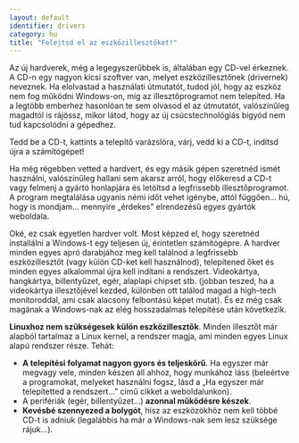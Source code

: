 ```yaml
---
layout: default
identifier: drivers
category: hu
title: "Felejtsd el az eszközillesztőket!"
---
```


Az új hardverek, még a legegyszerűbbek is, általában egy CD-vel érkeznek. A CD-n egy nagyon kicsi szoftver van, melyet eszközillesztőnek (drivernek) neveznek. Ha elolvastad a használati útmutatót, tudod jól, hogy az eszköz nem fog működni Windows-on, míg az illesztőprogramot nem telepíted. Ha a legtöbb emberhez hasonlóan te sem olvasod el az útmutatót, valószínűleg magadtól is rájössz, mikor látod, hogy az új csúcstechnológiás bigyód nem tud kapcsolódni a gépedhez.

Tedd be a CD-t, kattints a telepítő varázslóra, várj, vedd ki a CD-t, indítsd újra a számítógépet!

Ha még régebben vetted a hardvert, és egy másik gépen szeretnéd ismét használni, valószínűleg hallani sem akarsz arról, hogy előkeresd a CD-t vagy felmenj a gyártó honlapjára és letöltsd a legfrissebb illesztőprogramot. A program megtalálása ugyanis némi időt vehet igénybe, attól függően... hú, hogy is mondjam... mennyire „érdekes” elrendezésű egyes gyártók weboldala.

Oké, ez csak egyetlen hardver volt. Most képzed el, hogy szeretnéd installálni a Windows-t egy teljesen új, érintetlen számítógépre. A hardver minden egyes apró darabjához meg kell találnod a legfrissebb eszközillesztőt (vagy külön CD-ket kell használnod), telepítened őket és minden egyes alkalommal újra kell indítani a rendszert. Videokártya, hangkártya, billentyűzet, egér, alaplapi chipset stb. (jobban teszed, ha a videokártya illesztőjével kezded, különben ott találod magad a high-tech monitoroddal, ami csak alacsony felbontású képet mutat). És ez még csak magának a Windows-nak az elég hosszadalmas telepítése után következik.

<b>Linuxhoz nem szükségesek külön eszközillesztők</b>. Minden illesztőt már alapból tartalmaz a Linux kernel, a rendszer magja, ami minden egyes Linux alapú rendszer része. Tehát:

<ul>
<li><b>A telepítési folyamat nagyon gyors és teljeskörű</b>. Ha egyszer már megvagy vele, minden készen áll ahhoz, hogy munkához láss (beleértve a programokat, melyeket használni fogsz, lásd a „Ha egyszer már telepítetted a rendszert...” című cikket a weboldalunkon).</li>
<li>A perifériák (egér, billentyűzet...) <b>azonnal működésre készek</b>.</li>
<li><b>Kevésbé szennyezed a bolygót</b>, hisz az eszközökhöz nem kell többé CD-t is adniuk (legalábbis ha már a Windows-nak sem lesz szüksége rájuk...).</li>
</ul>




